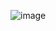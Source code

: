 ![image](https://user-images.githubusercontent.com/73717132/228359665-80929e3e-71cf-4d5e-a161-fa864e9e2851.png)
